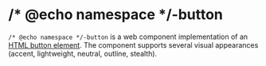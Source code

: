 # /* @echo namespace */-button
`/* @echo namespace */-button` is a web component implementation of an [HTML button element](https://developer.mozilla.org/en-US/docs/Web/HTML/Element/button). The component supports several visual appearances (accent, lightweight, neutral, outline, stealth).